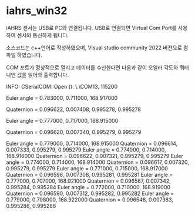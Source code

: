 # iahrs_win32

iAHRS 센서는 USB로 PC와 연결됩니다.
USB로 연결되면 Virtual Com Port를 사용하여 센서와 통신하게 됩니다.

소스코드는 c++언어로 작성하였으며,
Visual studio community 2022 버젼으로 컴파일 하였습니다.

COM 포트가 정상적으로 열리고 데이터를 수신한다면 다음과 같이 오일러 각도와 쿼터니언 값을 읽어와 출력합니다.

INFO: CSerialCOM::Open (): \\.\COM13, 115200

Euler angle = 0.783000, 0.711000, 168.917000

Quaternion = 0.096622, 0.007408, 0.995278, 0.995278

Euler angle = 0.777000, 0.717000, 168.915000

Quaternion = 0.096620, 0.007340, 0.995279, 0.995279

Euler angle = 0.779000, 0.714000, 168.915000
Quaternion = 0.096614, 0.007333, 0.995279, 0.995279
Euler angle = 0.774000, 0.714000, 168.916000
Quaternion = 0.096622, 0.007321, 0.995279, 0.995279
Euler angle = 0.774000, 0.714000, 168.914000
Quaternion = 0.096617, 0.007320, 0.995279, 0.995279
Euler angle = 0.771000, 0.715000, 168.917000
Quaternion = 0.096596, 0.007308, 0.995281, 0.995281
Euler angle = 0.777000, 0.707000, 168.921000
Quaternion = 0.096567, 0.007342, 0.995284, 0.995284
Euler angle = 0.772000, 0.710000, 168.919000
Quaternion = 0.096590, 0.007312, 0.995282, 0.995282
Euler angle = 0.779000, 0.708000, 168.922000
Quaternion = 0.096548, 0.007383, 0.995286, 0.995286

